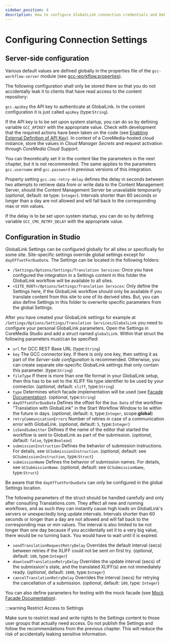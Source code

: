 ```yaml
---
sidebar_position: 4
description: How to configure GlobalLink connection credentials and behavior.
---
```


# Configuring Connection Settings

## Server-side configuration

Various default values are defined globally in the properties file of
the `gcc-workflow-server` module (see
[gcc-workflow.properties](<https://github.com/CoreMedia/coremedia-globallink-connect-integration/blob/main/apps/workflow-server/gcc-workflow-server/src/main/resources/META-INF/coremedia/gcc-workflow.properties> "apps/workflow-server/gcc-workflow-server/src/main/resources/META-INF/coremedia/gcc-workflow.properties")).

The following configuration shall only be stored there so that you do not
accidentally leak it to clients that have read access to the content repository:

`gcc.apiKey` the API key to authenticate at GlobalLink. In the content configuration
it is just called `apiKey` (type:`String`).

If the API key is to be set upon system startup, you can do so by defining
variable `GCC_APIKEY` with the appropriate value. Check with development that
the required actions have been taken on the code (see
[Enabling External Definition of API Key](<../developers/coremedia-blueprint#enabling-external-definition-of-api-key> "Developers | CoreMedia Blueprint | Enabling External Definition of API Key")).
In context of a CoreMedia-hosted cloud instance, store the values in
_Cloud Manager Secrets_ and request activation through _CoreMedia
Cloud Support_.

You can theoretically set it in the content like the parameters in the
next chapter, but it is not recommended. The same applies to the parameters
`gcc.username` and `gcc.password` in previous versions of this integration.

Property setting `gcc.cms-retry-delay` defines the delay in seconds between two
attempts to retrieve data from or write data to the Content Management Server,
should the Content Management Server be unavailable temporarily (_optional_,
default: `60` type: `Integer`). Intervals shorter than 60 seconds or longer
than a day are not allowed and will fall back to the corresponding max or min
values.

If the delay is to be set upon system startup, you can do so by defining
variable `GCC_CMS_RETRY_DELAY` with the appropriate value.

## Configuration in Studio

GlobalLink Settings can be configured globally for all sites or specifically
for some site. Site-specific settings override global settings except for
`dayOffsetForDueDate`. The Settings can be located in the following folders:

* `/Settings/Options/Settings/Translation Services`: Once you have configured
  the integration in a Settings content in this folder the GlobalLink
  workflow will be available to all sites.
* `<SITE_ROOT>/Options/Settings/Translation Services`: Only define
  the Settings here, if the GlobalLink workflow should only be available
  if you translate content from this site to one of its derived sites. But, you
  can also define Settings in this folder to overwrite specific parameters from
  the global Settings.

After you have created your GlobalLink settings for example at
`/Settings/Options/Settings/Translation Services/GlobalLink`
you need to configure your personal GlobalLink parameters. Open the Settings
in CoreMedia Studio and add a struct named
`globalLink`. Within that struct the following parameters must/can be specified:

* `url` for GCC REST Base URL  (type:`String`)
* `key` The GCC connector key. If there is only one key, then setting it as
  part of the _Server-side configuration_ is recommended. Otherwise, you can
  create separate site-specific GlobalLink settings that only contain
  this parameter. (type:`String`)
* `fileType` If there is more than one file format in your
  GlobalLink setup, then this has to be set to the XLIFF file type identifier
  to be used by your connector. (_optional_, default: `xliff`, type:`String`)
* `type` Determines which facade implementation will be used (see
  [Facade Documentation](<https://github.com/CoreMedia/coremedia-globallink-connect-integration/tree/main/apps/workflow-server/gcc-workflow-server-facade/gcc-restclient-facade/README.md> "apps/workflow-server/gcc-workflow-server-facade/gcc-restclient-facade/README.md")).
  (_optional_, type:`String`)
* `dayOffsetForDueDate` Defines the offset for the
  `Due Date` of the workflow "Translation with GlobalLink" in the Start Workflow
  Window to lie within the future in days.
  (_optional_, default: `0`, type:`Integer`, scope:**global**)
* `retryCommunicationErrors` Number of retries in case of a communication error
  with GlobalLink. (_optional_, default: `5`, type:`Integer`)
* `isSendSubmitter` Defines if the name of the editor that started the workflow
  is sent to GlobalLink as part of the submission.
  (_optional_, default: `false`, type:`Boolean`)
* `submissionInstruction` Defines the behavior of submission instructions.
  For details, see `GCSubmissionInstruction`.
  (_optional_, default: see `GCSubmissionInstruction`, type:`Struct`)
* `submissionName` Defines the behavior of submission names.
  For details, see `GCSubmissionName`.
  (_optional_, default: see `GCSubmissionName`, type:`Struct`)

Be aware that the `dayOffsetForDueDate` can only be configured in the global
Settings location.

The following parameters of the struct should be handled carefully and only
after consulting Translations.com. They affect all new and running workflows,
and as such they can instantly cause high loads on GlobalLink's servers or
unexpectedly long update intervals. Intervals shorter than 60 seconds or longer
than a day are not allowed and will fall back to the corresponding max or min
values. The interval is also limited to be not longer than one day because if
you accidentally set it to a very big value, there would be no turning back. You
would have to wait until it is expired.

* `sendTranslationRequestRetryDelay` Overrides the default interval (secs)
  between retries if the XLIFF could not be sent on first try.
  (_optional_, default: `180`, type:`Integer`)
* `downloadTranslationRetryDelay` Overrides the update interval (secs) of the
  submission's state, and the translated XLIFF(s) are not immediately ready.
  (_optional_, default: `1800`, type:`Integer`)
* `cancelTranslationRetryDelay` Overrides the interval (secs) for retrying the
  cancellation of a submission. (_optional_, default: `180`, type: `Integer`)

You can also define parameters for testing with the mock facade
(see [Mock Facade Documentation](<https://github.com/CoreMedia/coremedia-globallink-connect-integration/tree/main/apps/workflow-server/gcc-workflow-server-facade/gcc-restclient-facade-mock/README.md> "apps/workflow-server/gcc-workflow-server-facade/gcc-restclient-facade-mock/README.md")).

:::warning Restrict Access to Settings

Make sure to restrict read and write rights to the Settings content to
those user groups that actually need access. Do not publish the
Settings and follow the recommendations from the previous chapter.
This will reduce the risk of accidentally leaking sensitive information.
